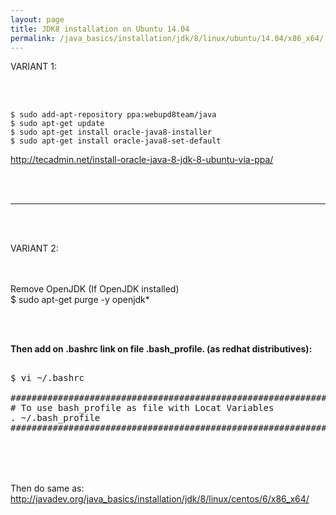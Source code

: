 ```yaml
---
layout: page
title: JDK8 installation on Ubuntu 14.04
permalink: /java_basics/installation/jdk/8/linux/ubuntu/14.04/x86_x64/
---
```



VARIANT 1:

<br/>
<br/>

    $ sudo add-apt-repository ppa:webupd8team/java
    $ sudo apt-get update
    $ sudo apt-get install oracle-java8-installer
    $ sudo apt-get install oracle-java8-set-default


http://tecadmin.net/install-oracle-java-8-jdk-8-ubuntu-via-ppa/


<br/><br/>

___


<br/><br/>

VARIANT 2:

<br/><br/>
Remove OpenJDK (If OpenJDK installed)<br/>
$ sudo apt-get purge -y openjdk*


<br/><br/>

<strong>Then add on .bashrc link on file .bash_profile. 
(as redhat distributives):</strong>

<pre>

$ vi ~/.bashrc

############################################################
# To use bash_profile as file with Locat Variables
. ~/.bash_profile 
############################################################


</pre>

<br/><br/>
Then do same as:<br/>
<a href="/java_basics/installation/jdk/8/linux/centos/6/x86_x64/">http://javadev.org/java_basics/installation/jdk/8/linux/centos/6/x86_x64/</a>

